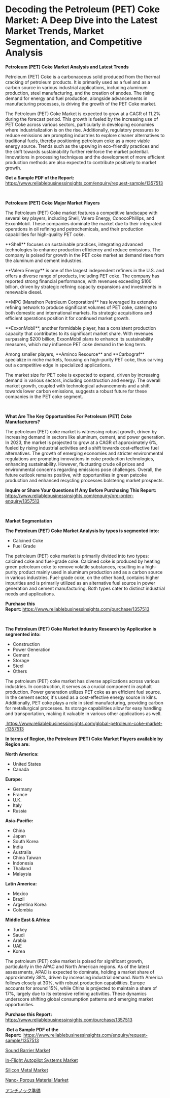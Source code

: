<p><h1>Decoding the Petroleum (PET) Coke Market: A Deep Dive into the Latest Market Trends, Market Segmentation, and Competitive Analysis</h1></p><p><strong>Petroleum (PET) Coke Market Analysis and Latest Trends</strong></p>
<p><p>Petroleum (PET) Coke is a carbonaceous solid produced from the thermal cracking of petroleum products. It is primarily used as a fuel and as a carbon source in various industrial applications, including aluminum production, steel manufacturing, and the creation of anodes. The rising demand for energy and fuel production, alongside advancements in manufacturing processes, is driving the growth of the PET Coke market.</p><p>The Petroleum (PET) Coke Market is expected to grow at a CAGR of 11.2% during the forecast period. This growth is fueled by the increasing use of PET Coke across various sectors, particularly in developing economies where industrialization is on the rise. Additionally, regulatory pressures to reduce emissions are prompting industries to explore cleaner alternatives to traditional fuels, thereby positioning petroleum coke as a more viable energy source. Trends such as the upswing in eco-friendly practices and the shift towards sustainability further reinforce the market potential. Innovations in processing techniques and the development of more efficient production methods are also expected to contribute positively to market growth.</p></p>
<p><strong>Get a Sample PDF of the Report:&nbsp;</strong> <a href="https://www.reliablebusinessinsights.com/enquiry/request-sample/1357513">https://www.reliablebusinessinsights.com/enquiry/request-sample/1357513</a></p>
<p>&nbsp;</p>
<p><strong>Petroleum (PET) Coke Major Market Players</strong></p>
<p><p>The Petroleum (PET) Coke market features a competitive landscape with several key players, including Shell, Valero Energy, ConocoPhillips, and ExxonMobil. These companies dominate the market due to their integrated operations in oil refining and petrochemicals, and their production capabilities for high-quality PET coke.</p><p>**Shell** focuses on sustainable practices, integrating advanced technologies to enhance production efficiency and reduce emissions. The company is poised for growth in the PET coke market as demand rises from the aluminum and cement industries. </p><p>**Valero Energy** is one of the largest independent refiners in the U.S. and offers a diverse range of products, including PET coke. The company has reported strong financial performance, with revenues exceeding $100 billion, driven by strategic refining capacity expansions and investments in renewable diesel.</p><p>**MPC (Marathon Petroleum Corporation)** has leveraged its extensive refining network to produce significant volumes of PET coke, catering to both domestic and international markets. Its strategic acquisitions and efficient operations position it for continued market growth.</p><p>**ExxonMobil**, another formidable player, has a consistent production capacity that contributes to its significant market share. With revenues surpassing $200 billion, ExxonMobil plans to enhance its sustainability measures, which may influence PET coke demand in the long term.</p><p>Among smaller players, **Aminco Resource** and **Carbograf** specialize in niche markets, focusing on high-purity PET coke, thus carving out a competitive edge in specialized applications. </p><p>The market size for PET coke is expected to expand, driven by increasing demand in various sectors, including construction and energy. The overall market growth, coupled with technological advancements and a shift towards lower carbon emissions, suggests a robust future for these companies in the PET coke segment.</p></p>
<p>&nbsp;</p>
<p><strong>What Are The Key Opportunities For Petroleum (PET) Coke Manufacturers?</strong></p>
<p><p>The petroleum (PET) coke market is witnessing robust growth, driven by increasing demand in sectors like aluminum, cement, and power generation. In 2023, the market is projected to grow at a CAGR of approximately 6%, fueled by rising industrial activities and a shift towards cost-effective fuel alternatives. The growth of emerging economies and stricter environmental regulations are prompting innovations in coke production technologies, enhancing sustainability. However, fluctuating crude oil prices and environmental concerns regarding emissions pose challenges. Overall, the future outlook remains positive, with opportunities in green petcoke production and enhanced recycling processes bolstering market prospects.</p></p>
<p><strong>Inquire or Share Your Questions If Any Before Purchasing This Report:</strong> <a href="https://www.reliablebusinessinsights.com/enquiry/pre-order-enquiry/1357513">https://www.reliablebusinessinsights.com/enquiry/pre-order-enquiry/1357513</a></p>
<p>&nbsp;</p>
<p><strong>Market Segmentation</strong></p>
<p><strong>The Petroleum (PET) Coke Market Analysis by types is segmented into:</strong></p>
<p><ul><li>Calcined Coke</li><li>Fuel Grade</li></ul></p>
<p><p>The petroleum (PET) coke market is primarily divided into two types: calcined coke and fuel-grade coke. Calcined coke is produced by heating green petroleum coke to remove volatile substances, resulting in a high-purity product mainly used in aluminum production and as a carbon source in various industries. Fuel-grade coke, on the other hand, contains higher impurities and is primarily utilized as an alternative fuel source in power generation and cement manufacturing. Both types cater to distinct industrial needs and applications.</p></p>
<p><strong>Purchase this Report:&nbsp;</strong><a href="https://www.reliablebusinessinsights.com/purchase/1357513">https://www.reliablebusinessinsights.com/purchase/1357513</a></p>
<p>&nbsp;</p>
<p><strong>The Petroleum (PET) Coke Market Industry Research by Application is segmented into:</strong></p>
<p><ul><li>Construction</li><li>Power Generation</li><li>Cement</li><li>Storage</li><li>Steel</li><li>Others</li></ul></p>
<p><p>The petroleum (PET) coke market has diverse applications across various industries. In construction, it serves as a crucial component in asphalt production. Power generation utilizes PET coke as an efficient fuel source. In the cement sector, it's used as a cost-effective energy source in kilns. Additionally, PET coke plays a role in steel manufacturing, providing carbon for metallurgical processes. Its storage capabilities allow for easy handling and transportation, making it valuable in various other applications as well.</p></p>
<p><a href="https://www.reliablebusinessinsights.com/global-petroleum-coke-market-r1357513">&nbsp;https://www.reliablebusinessinsights.com/global-petroleum-coke-market-r1357513</a></p>
<p><strong>In terms of Region, the Petroleum (PET) Coke Market Players available by Region are:</strong></p>
<p>
    <p> <strong> North America: </strong>
        <ul>
            <li>United States</li>
            <li>Canada</li>
        </ul>
        </p> 
    <p> <strong> Europe: </strong>
        <ul>
            <li>Germany</li>
            <li>France</li>
            <li>U.K.</li>
            <li>Italy</li>
            <li>Russia</li>
        </ul>
        </p> 
    <p> <strong> Asia-Pacific: </strong>
        <ul>
            <li>China</li>
            <li>Japan</li>
            <li>South Korea</li>
            <li>India</li>
            <li>Australia</li>
            <li>China Taiwan</li>
            <li>Indonesia</li>
            <li>Thailand</li>
            <li>Malaysia</li>
        </ul>
        </p> 
    <p> <strong> Latin America: </strong>
        <ul>
            <li>Mexico</li>
            <li>Brazil</li>
            <li>Argentina Korea</li>
            <li>Colombia</li>
        </ul>
        </p> 
    <p> <strong> Middle East & Africa: </strong>
        <ul>
            <li>Turkey</li>
            <li>Saudi</li>
            <li>Arabia</li>
            <li>UAE</li>
            <li>Korea</li>
        </ul>
    </p>
    </p>
<p><p>The petroleum (PET) coke market is poised for significant growth, particularly in the APAC and North American regions. As of the latest assessments, APAC is expected to dominate, holding a market share of approximately 38%, driven by increasing industrial demand. North America follows closely at 30%, with robust production capabilities. Europe accounts for around 15%, while China is projected to maintain a share of 17%, largely due to its extensive refining activities. These dynamics underscore shifting global consumption patterns and emerging market opportunities.</p></p>
<p><strong>Purchase this Report: </strong><a href="https://www.reliablebusinessinsights.com/purchase/1357513">https://www.reliablebusinessinsights.com/purchase/1357513</a></p>
<p>&nbsp;<strong>Get a Sample PDF of the Report:&nbsp;&nbsp;</strong><a href="https://www.reliablebusinessinsights.com/enquiry/request-sample/1357513">https://www.reliablebusinessinsights.com/enquiry/request-sample/1357513</a></p>
<p><strong></strong></p>
<p><p><a href="https://www.linkedin.com/pulse/sound-barrier-market-share-size-trends-industry-analysis-zzqic?trackingId=q05yQpKUR9KVn%2Bn2FppHpQ%3D%3D">Sound Barrier Market</a></p><p><a href="https://github.com/aiko92han/Market-Research-Report-List-1/blob/main/in-flight-autopilot-systems-market.md">In-Flight Autopilot Systems Market</a></p><p><a href="https://issuu.com/reportprime-2/docs/silicon-metal-market-size-2030.pptx_ee2ebfacf715bb">Silicon Metal Market</a></p><p><a href="https://github.com/michaelhall412/Market-Research-Report-List-1/blob/main/nano-porous-material-market.md">Nano- Porous Material Market</a></p><p><a href="https://medium.com/@vidarogahn/anti-knock-preparation-market-%E3%81%AE%E3%82%B0%E3%83%AD%E3%83%BC%E3%83%90%E3%83%AB%E5%B8%82%E5%A0%B4%E6%A6%82%E8%A6%81%E3%81%AF-%E4%B8%96%E7%95%8C%E3%81%8A%E3%82%88%E3%81%B3%E4%B8%BB%E8%A6%81%E5%B8%82%E5%A0%B4%E3%81%AB%E3%81%8A%E3%81%91%E3%82%8B%E6%A5%AD%E7%95%8C%E3%81%AB%E5%BD%B1%E9%9F%BF%E3%82%92%E4%B8%8E%E3%81%88%E3%82%8B%E4%B8%BB%E8%A6%81%E3%81%AA%E3%83%88%E3%83%AC%E3%83%B3%E3%83%89%E3%81%AB%E3%81%A4%E3%81%84%E3%81%A6-%E7%8B%AC%E8%87%AA%E3%81%AE%E8%A6%96%E7%82%B9%E3%82%92%E6%8F%90%E4%BE%9B%E3%81%97%E3%81%BE%E3%81%99-ae32133bbf52">アンチノック準備</a></p></p>